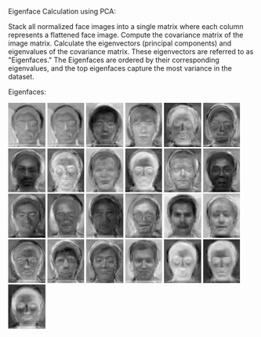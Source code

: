 
Eigenface Calculation using PCA:

Stack all normalized face images into a single matrix where each column represents a flattened face image.
Compute the covariance matrix of the image matrix.
Calculate the eigenvectors (principal components) and eigenvalues of the covariance matrix. These eigenvectors are referred to as "Eigenfaces."
The Eigenfaces are ordered by their corresponding eigenvalues, and the top eigenfaces capture the most variance in the dataset.

Eigenfaces:
<div>
    <img src="/output/eigenfaces/PCA/eigenface0.png" width=15% alt="Image 1">
    <img src="/output/eigenfaces/PCA/eigenface0.png" width=15% alt="Image 2">
    <img src="/output/eigenfaces/PCA/eigenface1.png" width=15% alt="Image 3">
    <img src="/output/eigenfaces/PCA/eigenface10.png" width=15% alt="Image 4">
    <img src="/output/eigenfaces/PCA/eigenface11.png" width=15% alt="Image 5">
    <img src="/output/eigenfaces/PCA/eigenface12.png" width=15% alt="Image 6">
    <img src="/output/eigenfaces/PCA/eigenface13.png" width=15% alt="Image 7">
    <img src="/output/eigenfaces/PCA/eigenface14.png" width=15% alt="Image 8">
    <img src="/output/eigenfaces/PCA/eigenface15.png" width=15% alt="Image 9">
    <img src="/output/eigenfaces/PCA/eigenface16.png" width=15% alt="Image 10">
    <img src="/output/eigenfaces/PCA/eigenface17.png" width=15% alt="Image 11">
    <img src="/output/eigenfaces/PCA/eigenface18.png" width=15% alt="Image 12">
    <img src="/output/eigenfaces/PCA/eigenface19.png" width=15% alt="Image 13">
    <img src="/output/eigenfaces/PCA/eigenface2.png" width=15%  alt="Image 14">
    <img src="/output/eigenfaces/PCA/eigenface20.png" width=15% alt="Image 15">
    <img src="/output/eigenfaces/PCA/eigenface21.png" width=15% alt="Image 16">
    <img src="/output/eigenfaces/PCA/eigenface22.png" width=15% alt="Image 17">
    <img src="/output/eigenfaces/PCA/eigenface23.png" width=15% alt="Image 18">
    <img src="/output/eigenfaces/PCA/eigenface3.png" width=15%  alt="Image 19">
    <img src="/output/eigenfaces/PCA/eigenface4.png" width=15%  alt="Image 20">
    <img src="/output/eigenfaces/PCA/eigenface5.png" width=15%  alt="Image 21">
    <img src="/output/eigenfaces/PCA/eigenface6.png" width=15%  alt="Image 22">
    <img src="/output/eigenfaces/PCA/eigenface7.png" width=15%  alt="Image 23">
    <img src="/output/eigenfaces/PCA/eigenface8.png" width=15%  alt="Image 24">
    <img src="/output/eigenfaces/PCA/eigenface9.png" width=15%  alt="Image 25">
</div>
